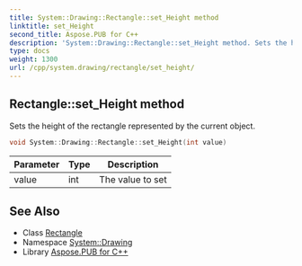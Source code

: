 ```yaml
---
title: System::Drawing::Rectangle::set_Height method
linktitle: set_Height
second_title: Aspose.PUB for C++
description: 'System::Drawing::Rectangle::set_Height method. Sets the height of the rectangle represented by the current object in C++.'
type: docs
weight: 1300
url: /cpp/system.drawing/rectangle/set_height/
---
```

## Rectangle::set_Height method


Sets the height of the rectangle represented by the current object.

```cpp
void System::Drawing::Rectangle::set_Height(int value)
```


| Parameter | Type | Description |
| --- | --- | --- |
| value | int | The value to set |

## See Also

* Class [Rectangle](../)
* Namespace [System::Drawing](../../)
* Library [Aspose.PUB for C++](../../../)
